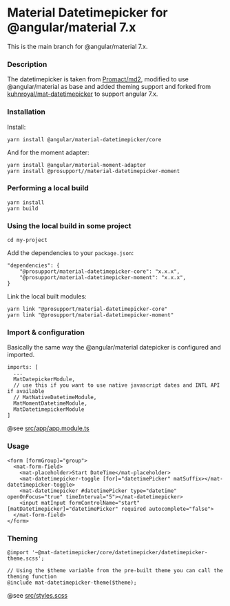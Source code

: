 # Material Datetimepicker for @angular/material 7.x

This is the main branch for @angular/material 7.x.

### Description

The datetimepicker is taken from [Promact/md2](https://github.com/Promact/md2), modified to use @angular/material as base and added theming support and forked from [kuhnroyal/mat-datetimepicker](https://github.com/kuhnroyal/mat-datetimepicker#readme) to support angular 7.x.

### Installation
Install:
```
yarn install @angular/material-datetimepicker/core
```
And for the moment adapter:
```
yarn install @angular/material-moment-adapter
yarn install @prosupport//material-datetimepicker-moment
``` 

### Performing a local build
```
yarn install
yarn build
``` 

### Using the local build in some project
```
cd my-project
``` 
Add the dependencies to your `package.json`:
```
"dependencies": {
    "@prosupport/material-datetimepicker-core": "x.x.x",
    "@prosupport/material-datetimepicker-moment": "x.x.x",
}
```
Link the local built modules:
```
yarn link "@prosupport/material-datetimepicker-core"
yarn link "@prosupport/material-datetimepicker-moment"
``` 

### Import  & configuration
Basically the same way the @angular/material datepicker is configured and imported.

```
imports: [
  ...
  MatDatepickerModule,
  // use this if you want to use native javascript dates and INTL API if available
  // MatNativeDatetimeModule,
  MatMomentDatetimeModule,
  MatDatetimepickerModule
]
```

@see [src/app/app.module.ts](src/app/app.module.ts)

### Usage
```
<form [formGroup]="group">
  <mat-form-field>
    <mat-placeholder>Start DateTime</mat-placeholder>
    <mat-datetimepicker-toggle [for]="datetimePicker" matSuffix></mat-datetimepicker-toggle>
    <mat-datetimepicker #datetimePicker type="datetime" openOnFocus="true" timeInterval="5"></mat-datetimepicker>
    <input matInput formControlName="start" [matDatetimepicker]="datetimePicker" required autocomplete="false">
  </mat-form-field>
</form>
```
### Theming
```
@import '~@mat-datetimepicker/core/datetimepicker/datetimepicker-theme.scss';

// Using the $theme variable from the pre-built theme you can call the theming function
@include mat-datetimepicker-theme($theme);
```
@see [src/styles.scss](src/styles.scss)

